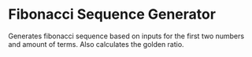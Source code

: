 # Fibonacci Sequence Generator
Generates fibonacci sequence based on inputs for the first two numbers and amount of terms.
Also calculates the golden ratio.
